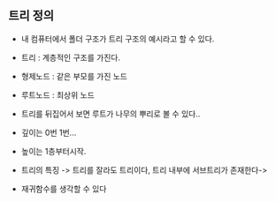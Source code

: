 ## 트리 정의 

- 내 컴퓨터에서 폴더 구조가 트리 구조의 예시라고 할 수 있다.

- 트리 : 계층적인 구조를 가진다.

- 형제노드 : 같은 부모를 가진 노드

- 루트노드 : 최상위 노드

- 트리를 뒤집어서 보면 루트가 나무의 뿌리로 볼 수 있다..

- 깊이는 0번 1번...

- 높이는 1층부터시작. 

- 트리의 특징 -> 트리를 잘라도 트리이다, 트리 내부에 서브트리가 존재한다-> 
- 재귀함수를 생각할 수 있다